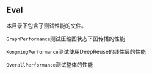 ## Eval

本目录下包含了测试性能的文件。

`GraphPerformance`测试压缩图状态下图传播的性能

`KongmingPerformance`测试使用DeepReuse的线性层的性能

`OverallPerformance`测试整体的性能